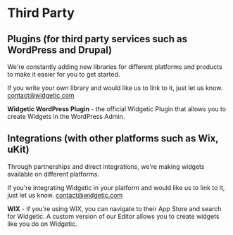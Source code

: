 # Third Party

## Plugins (for third party services such as WordPress and Drupal)

We're constantly adding new libraries for different platforms and products to make it easier for you to get started. 

<aside class='note'>
If you write your own library and would like us to link to it, just let us know. <a href="mailto:contact@widgetic.com">contact@widgetic.com</a>
</aside>

<!-- TODO add link -->
**Widgetic WordPress Plugin** - the official Widgetic Plugin that allows you to create Widgets in the WordPress Admin.


## Integrations (with other platforms such as Wix, uKit)
Through partnerships and direct integrations, we're making widgets available on different platforms.

<aside class='note'>
If you're integrating Widgetic in your platform and would like us to link to it, just let us know. <a href="mailto:contact@widgetic.com">contact@widgetic.com</a>
</aside>

<!-- TODO add link -->
**WIX** - if you're using WIX, you can navigate to their App Store and search for Widgetic. A custom version of our Editor allows you to create widgets like you do on Widgetic.
